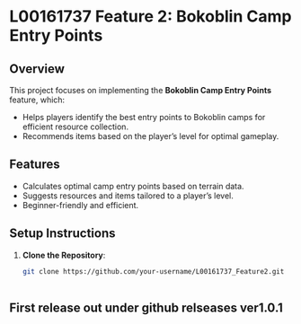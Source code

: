 # L00161737 Feature 2: Bokoblin Camp Entry Points

## Overview
This project focuses on implementing the **Bokoblin Camp Entry Points** feature, which:
- Helps players identify the best entry points to Bokoblin camps for efficient resource collection.
- Recommends items based on the player’s level for optimal gameplay.

## Features
- Calculates optimal camp entry points based on terrain data.
- Suggests resources and items tailored to a player’s level.
- Beginner-friendly and efficient.

## Setup Instructions
1. **Clone the Repository**:
   ```bash  
   git clone https://github.com/your-username/L00161737_Feature2.git
  
  ## First release out under github relseases ver1.0.1
